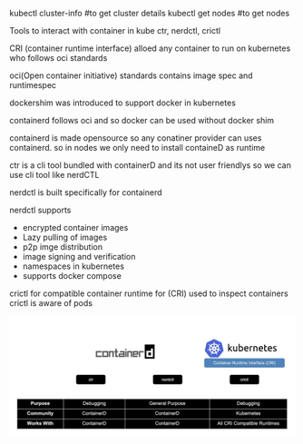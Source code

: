 kubectl cluster-info #to get cluster details
kubectl get nodes #to get nodes


Tools to interact with container in kube ctr, nerdctl, crictl

CRI (container runtime interface) alloed any container to run on kubernetes who follows oci standards

oci(Open container initiative) standards contains image spec and runtimespec


dockershim was introduced to support docker in kubernetes

containerd follows oci and so docker can be used without docker shim



containerd is made opensource so any conatiner provider can uses containerd. so in nodes we only need to install containeD as runtime

ctr is a cli tool bundled with containerD and its not user friendlys so we can use cli tool like nerdCTL

nerdctl is built specifically for containerd

nerdctl supports
 - encrypted container images
 - Lazy pulling of images
 - p2p imge distribution
 - image signing and verification
 - namespaces in kubernetes
 - supports docker compose


 crictl for compatible container runtime for (CRI)
 used to inspect containers
 crictl is aware of pods

 ![alt text](image.png)